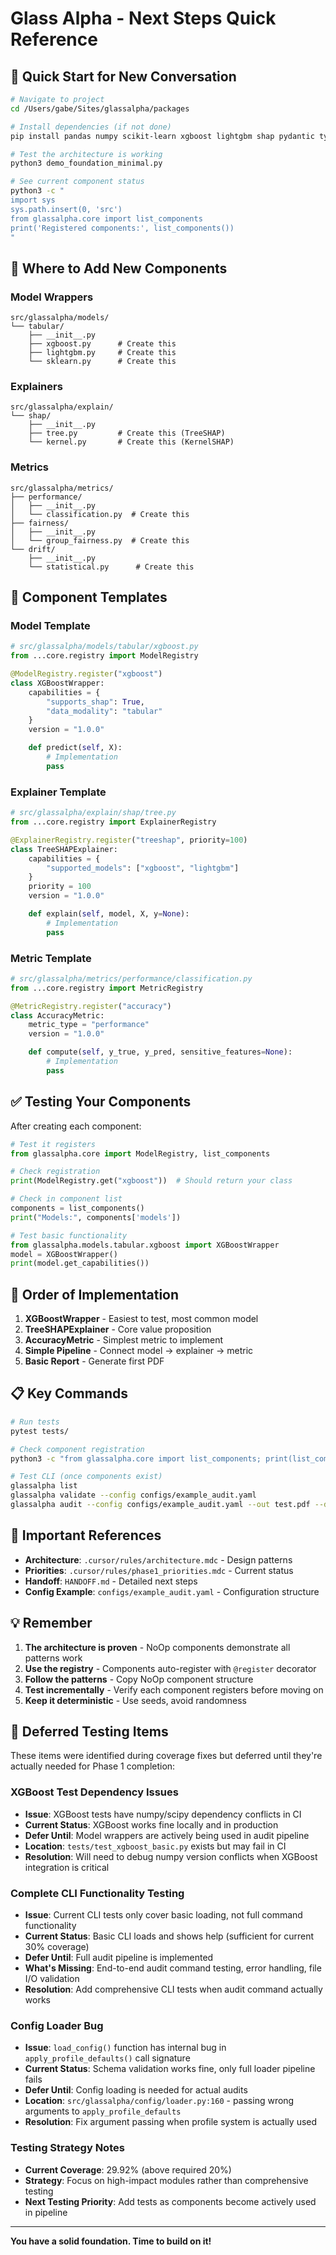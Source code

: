 # Glass Alpha - Next Steps Quick Reference

## 🚀 Quick Start for New Conversation

```bash
# Navigate to project
cd /Users/gabe/Sites/glassalpha/packages

# Install dependencies (if not done)
pip install pandas numpy scikit-learn xgboost lightgbm shap pydantic typer pyyaml

# Test the architecture is working
python3 demo_foundation_minimal.py

# See current component status
python3 -c "
import sys
sys.path.insert(0, 'src')
from glassalpha.core import list_components
print('Registered components:', list_components())
"
```

## 📂 Where to Add New Components

### Model Wrappers
```
src/glassalpha/models/
└── tabular/
    ├── __init__.py
    ├── xgboost.py      # Create this
    ├── lightgbm.py     # Create this
    └── sklearn.py      # Create this
```

### Explainers
```
src/glassalpha/explain/
└── shap/
    ├── __init__.py
    ├── tree.py         # Create this (TreeSHAP)
    └── kernel.py       # Create this (KernelSHAP)
```

### Metrics
```
src/glassalpha/metrics/
├── performance/
│   ├── __init__.py
│   └── classification.py  # Create this
├── fairness/
│   ├── __init__.py
│   └── group_fairness.py  # Create this
└── drift/
    ├── __init__.py
    └── statistical.py      # Create this
```

## 📝 Component Templates

### Model Template
```python
# src/glassalpha/models/tabular/xgboost.py
from ...core.registry import ModelRegistry

@ModelRegistry.register("xgboost")
class XGBoostWrapper:
    capabilities = {
        "supports_shap": True,
        "data_modality": "tabular"
    }
    version = "1.0.0"

    def predict(self, X):
        # Implementation
        pass
```

### Explainer Template
```python
# src/glassalpha/explain/shap/tree.py
from ...core.registry import ExplainerRegistry

@ExplainerRegistry.register("treeshap", priority=100)
class TreeSHAPExplainer:
    capabilities = {
        "supported_models": ["xgboost", "lightgbm"]
    }
    priority = 100
    version = "1.0.0"

    def explain(self, model, X, y=None):
        # Implementation
        pass
```

### Metric Template
```python
# src/glassalpha/metrics/performance/classification.py
from ...core.registry import MetricRegistry

@MetricRegistry.register("accuracy")
class AccuracyMetric:
    metric_type = "performance"
    version = "1.0.0"

    def compute(self, y_true, y_pred, sensitive_features=None):
        # Implementation
        pass
```

## ✅ Testing Your Components

After creating each component:

```python
# Test it registers
from glassalpha.core import ModelRegistry, list_components

# Check registration
print(ModelRegistry.get("xgboost"))  # Should return your class

# Check in component list
components = list_components()
print("Models:", components['models'])

# Test basic functionality
from glassalpha.models.tabular.xgboost import XGBoostWrapper
model = XGBoostWrapper()
print(model.get_capabilities())
```

## 🎯 Order of Implementation

1. **XGBoostWrapper** - Easiest to test, most common model
2. **TreeSHAPExplainer** - Core value proposition
3. **AccuracyMetric** - Simplest metric to implement
4. **Simple Pipeline** - Connect model → explainer → metric
5. **Basic Report** - Generate first PDF

## 📋 Key Commands

```bash
# Run tests
pytest tests/

# Check component registration
python3 -c "from glassalpha.core import list_components; print(list_components())"

# Test CLI (once components exist)
glassalpha list
glassalpha validate --config configs/example_audit.yaml
glassalpha audit --config configs/example_audit.yaml --out test.pdf --dry-run
```

## 🔗 Important References

- **Architecture**: `.cursor/rules/architecture.mdc` - Design patterns
- **Priorities**: `.cursor/rules/phase1_priorities.mdc` - Current status
- **Handoff**: `HANDOFF.md` - Detailed next steps
- **Config Example**: `configs/example_audit.yaml` - Configuration structure

## 💡 Remember

1. **The architecture is proven** - NoOp components demonstrate all patterns work
2. **Use the registry** - Components auto-register with `@register` decorator
3. **Follow the patterns** - Copy NoOp component structure
4. **Test incrementally** - Verify each component registers before moving on
5. **Keep it deterministic** - Use seeds, avoid randomness

## 🧪 Deferred Testing Items

These items were identified during coverage fixes but deferred until they're actually needed for Phase 1 completion:

### XGBoost Test Dependency Issues
- **Issue**: XGBoost tests have numpy/scipy dependency conflicts in CI
- **Current Status**: XGBoost works fine locally and in production
- **Defer Until**: Model wrappers are actively being used in audit pipeline
- **Location**: `tests/test_xgboost_basic.py` exists but may fail in CI
- **Resolution**: Will need to debug numpy version conflicts when XGBoost integration is critical

### Complete CLI Functionality Testing
- **Issue**: Current CLI tests only cover basic loading, not full command functionality
- **Current Status**: Basic CLI loads and shows help (sufficient for current 30% coverage)
- **Defer Until**: Full audit pipeline is implemented
- **What's Missing**: End-to-end audit command testing, error handling, file I/O validation
- **Resolution**: Add comprehensive CLI tests when audit command actually works

### Config Loader Bug
- **Issue**: `load_config()` function has internal bug in `apply_profile_defaults()` call signature
- **Current Status**: Schema validation works fine, only full loader pipeline fails
- **Defer Until**: Config loading is needed for actual audits
- **Location**: `src/glassalpha/config/loader.py:160` - passing wrong arguments to `apply_profile_defaults`
- **Resolution**: Fix argument passing when profile system is actually used

### Testing Strategy Notes
- **Current Coverage**: 29.92% (above required 20%)
- **Strategy**: Focus on high-impact modules rather than comprehensive testing
- **Next Testing Priority**: Add tests as components become actively used in pipeline

---

**You have a solid foundation. Time to build on it!**
